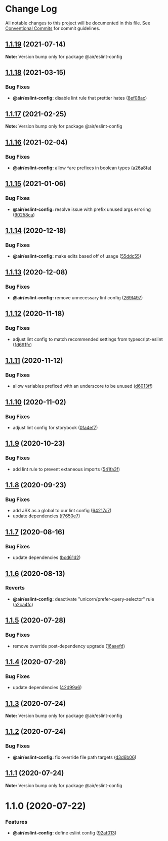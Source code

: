 # Change Log

All notable changes to this project will be documented in this file.
See [Conventional Commits](https://conventionalcommits.org) for commit guidelines.

## [1.1.19](https://github.com/AirLabsTeam/web-core/compare/@air/eslint-config@1.1.18...@air/eslint-config@1.1.19) (2021-07-14)

**Note:** Version bump only for package @air/eslint-config

## [1.1.18](https://github.com/AirLabsTeam/web-core/compare/@air/eslint-config@1.1.17...@air/eslint-config@1.1.18) (2021-03-15)

### Bug Fixes

- **@air/eslint-config:** disable lint rule that prettier hates ([8ef08ac](https://github.com/AirLabsTeam/web-core/commit/8ef08ac54ff6c23843080752d7518d1ec7ead1e1))

## [1.1.17](https://github.com/AirLabsTeam/web-core/compare/@air/eslint-config@1.1.16...@air/eslint-config@1.1.17) (2021-02-25)

**Note:** Version bump only for package @air/eslint-config

## [1.1.16](https://github.com/AirLabsTeam/web-core/compare/@air/eslint-config@1.1.15...@air/eslint-config@1.1.16) (2021-02-04)

### Bug Fixes

- **@air/eslint-config:** allow ^are prefixes in boolean types ([a26a8fa](https://github.com/AirLabsTeam/web-core/commit/a26a8fa289439bec266f667ecc6bf09d4ef94360))

## [1.1.15](https://github.com/AirLabsTeam/web-core/compare/@air/eslint-config@1.1.14...@air/eslint-config@1.1.15) (2021-01-06)

### Bug Fixes

- **@air/eslint-config:** resolve issue with prefix unused args erroring ([90258ca](https://github.com/AirLabsTeam/web-core/commit/90258ca1a83a2e0f4ec037c84ae0481ebb1dd138))

## [1.1.14](https://github.com/AirLabsTeam/web-core/compare/@air/eslint-config@1.1.13...@air/eslint-config@1.1.14) (2020-12-18)

### Bug Fixes

- **@air/eslint-config:** make edits based off of usage ([55ddc55](https://github.com/AirLabsTeam/web-core/commit/55ddc555a5c37f95fd053583cf478e9067647f11))

## [1.1.13](https://github.com/AirLabsTeam/web-core/compare/@air/eslint-config@1.1.12...@air/eslint-config@1.1.13) (2020-12-08)

### Bug Fixes

- **@air/eslint-config:** remove unnecessary lint config ([269f497](https://github.com/AirLabsTeam/web-core/commit/269f4976185a5843c67a6724d75b29254933e2a9))

## [1.1.12](https://github.com/AirLabsTeam/web-core/compare/@air/eslint-config@1.1.11...@air/eslint-config@1.1.12) (2020-11-18)

### Bug Fixes

- adjust lint config to match recommended settings from typescript-eslint ([1d691fc](https://github.com/AirLabsTeam/web-core/commit/1d691fc3097ee568c5d2c68ceb4f9505e9cd83d0))

## [1.1.11](https://github.com/AirLabsTeam/web-core/compare/@air/eslint-config@1.1.10...@air/eslint-config@1.1.11) (2020-11-12)

### Bug Fixes

- allow variables prefixed with an underscore to be unused ([d6013ff](https://github.com/AirLabsTeam/web-core/commit/d6013ffc47c2cebd3e1551ecbc1bc0fcfa9c671a))

## [1.1.10](https://github.com/AirLabsTeam/web-core/compare/@air/eslint-config@1.1.9...@air/eslint-config@1.1.10) (2020-11-02)

### Bug Fixes

- adjust lint config for storybook ([0fa4ef7](https://github.com/AirLabsTeam/web-core/commit/0fa4ef7774eef0b3bd11f3acb975ccbe366faf5f))

## [1.1.9](https://github.com/AirLabsTeam/web-core/compare/@air/eslint-config@1.1.8...@air/eslint-config@1.1.9) (2020-10-23)

### Bug Fixes

- add lint rule to prevent extaneous imports ([541fa3f](https://github.com/AirLabsTeam/web-core/commit/541fa3f24451c0d8176af3ca70608290dbcb87c1))

## [1.1.8](https://github.com/AirLabsTeam/web-core/compare/@air/eslint-config@1.1.7...@air/eslint-config@1.1.8) (2020-09-23)

### Bug Fixes

- add JSX as a global to our lint config ([64217c7](https://github.com/AirLabsTeam/web-core/commit/64217c72f9d3c56517542d2756bdb6473a0c8872))
- update dependencies ([f7650e7](https://github.com/AirLabsTeam/web-core/commit/f7650e758d3799f646416e110452067857732b83))

## [1.1.7](https://github.com/AirLabsTeam/web-core/compare/@air/eslint-config@1.1.6...@air/eslint-config@1.1.7) (2020-08-16)

### Bug Fixes

- update dependencies ([bcd61d2](https://github.com/AirLabsTeam/web-core/commit/bcd61d263cbc5b4ce5af4f4b371b1328429cbac7))

## [1.1.6](https://github.com/AirLabsTeam/web-core/compare/@air/eslint-config@1.1.5...@air/eslint-config@1.1.6) (2020-08-13)

### Reverts

- **@air/eslint-config:** deactivate "unicorn/prefer-query-selector" rule ([a2ca4fc](https://github.com/AirLabsTeam/web-core/commit/a2ca4fc3b1b8db00cf872aac5b78b3f9925bb3b7))

## [1.1.5](https://github.com/AirLabsTeam/web-core/compare/@air/eslint-config@1.1.4...@air/eslint-config@1.1.5) (2020-07-28)

### Bug Fixes

- remove override post-dependency upgrade ([16aaefd](https://github.com/AirLabsTeam/web-core/commit/16aaefd09121497a85652d017b90fddb628faee7))

## [1.1.4](https://github.com/AirLabsTeam/web-core/compare/@air/eslint-config@1.1.3...@air/eslint-config@1.1.4) (2020-07-28)

### Bug Fixes

- update dependencies ([42d99a6](https://github.com/AirLabsTeam/web-core/commit/42d99a627b1df4f1607ae369be43e4488a5d4a38))

## [1.1.3](https://github.com/AirLabsTeam/web-core/compare/@air/eslint-config@1.1.2...@air/eslint-config@1.1.3) (2020-07-24)

**Note:** Version bump only for package @air/eslint-config

## [1.1.2](https://github.com/AirLabsTeam/web-core/compare/@air/eslint-config@1.1.1...@air/eslint-config@1.1.2) (2020-07-24)

### Bug Fixes

- **@air/eslint-config:** fix override file path targets ([d3d6b06](https://github.com/AirLabsTeam/web-core/commit/d3d6b061111f7ca6e54b71513f4d24ace3824290))

## [1.1.1](https://github.com/AirLabsTeam/web-core/compare/@air/eslint-config@1.1.0...@air/eslint-config@1.1.1) (2020-07-24)

**Note:** Version bump only for package @air/eslint-config

# 1.1.0 (2020-07-22)

### Features

- **@air/eslint-config:** define eslint config ([92af013](https://github.com/AirLabsTeam/web-core/commit/92af013158635a2300574d533b544208dbb57e56))
